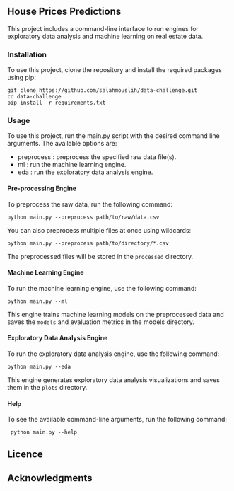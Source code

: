 ## House Prices Predictions

This project includes a command-line interface to run engines for exploratory data analysis and machine learning on real estate data.

### Installation

To use this project, clone the repository and install the required packages using pip:

```
git clone https://github.com/salahmouslih/data-challenge.git
cd data-challenge
pip install -r requirements.txt
```

### Usage
To use this project, run the main.py script with the desired command line arguments. The available options are:

- preprocess : preprocess the specified raw data file(s).
- ml : run the machine learning engine.
- eda : run the exploratory data analysis engine.

#### Pre-processing Engine
To preprocess the raw data, run the following command:

``` python main.py --preprocess path/to/raw/data.csv ```

You can also preprocess multiple files at once using wildcards:

``` python main.py --preprocess path/to/directory/*.csv ```

The preprocessed files will be stored in the `processed` directory.

#### Machine Learning Engine
To run the machine learning engine, use the following command:

``` python main.py --ml ```

This engine trains machine learning models on the preprocessed data and saves the `models` and evaluation metrics in the models directory.

#### Exploratory Data Analysis Engine

To run the exploratory data analysis engine, use the following command:


```python main.py --eda```

This engine generates exploratory data analysis visualizations and saves them in the `plots` directory.

#### Help

To see the available command-line arguments, run the following command:

``` python main.py --help``` 

## Licence
## Acknowledgments 
